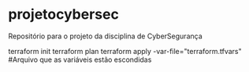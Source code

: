 # projetocybersec
Repositório para o projeto da disciplina de CyberSegurança

terraform init
terraform plan
terraform apply -var-file="terraform.tfvars" #Arquivo que as variáveis estão escondidas

